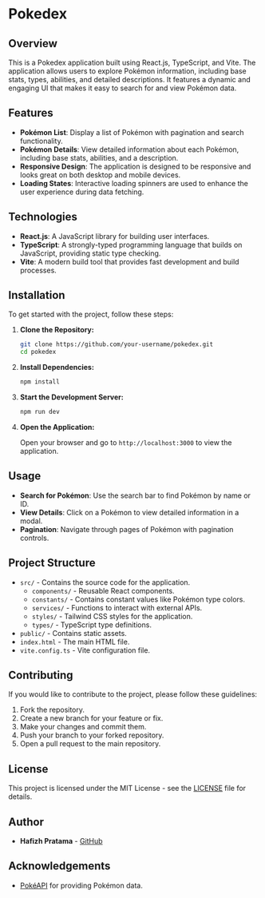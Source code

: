 # Pokedex

## Overview

This is a Pokedex application built using React.js, TypeScript, and Vite. The application allows users to explore Pokémon information, including base stats, types, abilities, and detailed descriptions. It features a dynamic and engaging UI that makes it easy to search for and view Pokémon data.

## Features

- **Pokémon List**: Display a list of Pokémon with pagination and search functionality.
- **Pokémon Details**: View detailed information about each Pokémon, including base stats, abilities, and a description.
- **Responsive Design**: The application is designed to be responsive and looks great on both desktop and mobile devices.
- **Loading States**: Interactive loading spinners are used to enhance the user experience during data fetching.

## Technologies

- **React.js**: A JavaScript library for building user interfaces.
- **TypeScript**: A strongly-typed programming language that builds on JavaScript, providing static type checking.
- **Vite**: A modern build tool that provides fast development and build processes.

## Installation

To get started with the project, follow these steps:

1. **Clone the Repository:**

   ```bash
   git clone https://github.com/your-username/pokedex.git
   cd pokedex
   ```

2. **Install Dependencies:**

   ```bash
   npm install
   ```

3. **Start the Development Server:**

   ```bash
   npm run dev
   ```

4. **Open the Application:**

   Open your browser and go to `http://localhost:3000` to view the application.

## Usage

- **Search for Pokémon**: Use the search bar to find Pokémon by name or ID.
- **View Details**: Click on a Pokémon to view detailed information in a modal.
- **Pagination**: Navigate through pages of Pokémon with pagination controls.

## Project Structure

- `src/` - Contains the source code for the application.
  - `components/` - Reusable React components.
  - `constants/` - Contains constant values like Pokémon type colors.
  - `services/` - Functions to interact with external APIs.
  - `styles/` - Tailwind CSS styles for the application.
  - `types/` - TypeScript type definitions.
- `public/` - Contains static assets.
- `index.html` - The main HTML file.
- `vite.config.ts` - Vite configuration file.

## Contributing

If you would like to contribute to the project, please follow these guidelines:

1. Fork the repository.
2. Create a new branch for your feature or fix.
3. Make your changes and commit them.
4. Push your branch to your forked repository.
5. Open a pull request to the main repository.

## License

This project is licensed under the MIT License - see the [LICENSE](LICENSE) file for details.

## Author

- **Hafizh Pratama** - [GitHub](https://github.com/hafizhpratama)

## Acknowledgements

- [PokéAPI](https://pokeapi.co/) for providing Pokémon data.
